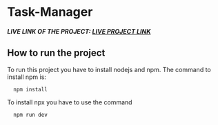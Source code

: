 # Task-Manager

##### LIVE LINK OF THE PROJECT: [LIVE PROJECT LINK](https://task-manager-xi-coral.vercel.app/)


## How to run the project

To run this project you have to install nodejs and npm. The command to install npm is:

```bash
  npm install
```
To install npx you have to use the command

```bash
  npm run dev
```

